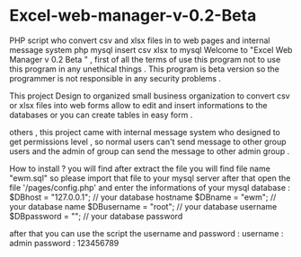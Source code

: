 # Excel-web-manager-v-0.2-Beta
PHP script who convert csv and xlsx files in to web pages and internal message system 
php mysql insert csv xlsx to mysql Welcome to "Excel Web Manager v 0.2 Beta " , first of all the terms of use this program not to use this program in any unethical things . This program is beta version so the programmer is not responsible in any security problems .

This project Design to organized small business organization to convert csv or xlsx files into web forms allow to edit and insert informations to the databases or you can create tables in easy form .

others , this project came with internal message system who designed to get permissions level , so normal users can't send message to other group users and the admin of group can send the message to other admin group .

How to install ?
you will find after extract the file you will find file name "ewm.sql" so please import that file to your mysql server after that open the file
'/pages/config.php' and enter the informations of your mysql database :
$DBhost = "127.0.0.1";  	// your database hostname
$DBname = "ewm";  		// your database name
$DBusername = "root"; 		// your database username
$DBpassword = "";    	// your database password  

after that you can use the script the username and password :
username : admin
password : 123456789
